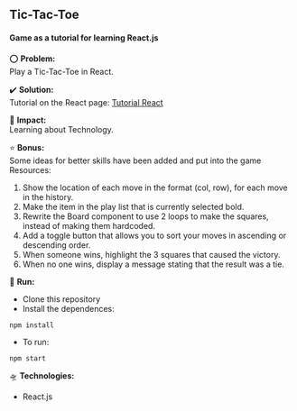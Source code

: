 ## Tic-Tac-Toe

#### Game as a tutorial for learning React.js

:o: **Problem:**<br>
Play a Tic-Tac-Toe in React.

:heavy_check_mark: **Solution:**<br>
Tutorial on the React page: [Tutorial React](https://pt-br.reactjs.org/tutorial/tutorial.html)

:dart: **Impact:**<br>
Learning about Technology.

:star: **Bonus:**<br>
Some ideas for better skills have been added and put into the game
Resources:

1.  Show the location of each move in the format (col, row), for each move in the history.
2.  Make the item in the play list that is currently selected bold.
3. Rewrite the Board component to use 2 loops to make the squares, instead of making them hardcoded.
4. Add a toggle button that allows you to sort your moves in ascending or descending order.
5. When someone wins, highlight the 3 squares that caused the victory.
6. When no one wins, display a message stating that the result was a tie.

:bicyclist: **Run:**
 - Clone this repository
 - Install the dependences:
```
npm install
```
- To run:
```
npm start
```

  
🛸 **Technologies:**
- React.js
